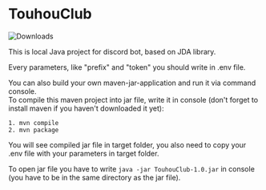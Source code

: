 # TouhouClub
![Downloads](https://img.shields.io/github/downloads/Niron3206/TouhouClub/v1.1/total?style=flat-square)

This is local Java project for discord bot, based on JDA library.

Every parameters, like "prefix" and "token" you should write in .env file.

You can also build your own maven-jar-application and run it via command console.\
To compile this maven project into jar file, write it in console (don't forget to install maven if you haven't downloaded it yet):

`1. mvn compile`\
`2. mvn package`

You will see compiled jar file in target folder, you also need to copy your .env file with your parameters in target folder.

To open jar file you have to write `java -jar TouhouClub-1.0.jar` in console (you have to be in the same directory as the jar file).
